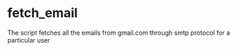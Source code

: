 # fetch_email
The script fetches all the emails from gmail.com through smtp protocol for a particular user
